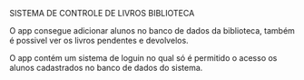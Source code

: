 SISTEMA DE CONTROLE DE LIVROS BIBLIOTECA

O app consegue adicionar alunos no banco de dados da biblioteca, também é possivel ver os livros pendentes e devolvelos.

O app contém um sistema de loguin no qual só é permitido o acesso os alunos cadastrados no banco de dados do sistema.

